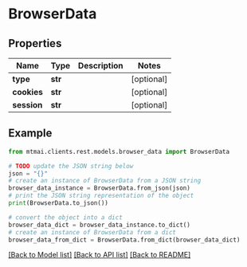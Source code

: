 # BrowserData


## Properties

Name | Type | Description | Notes
------------ | ------------- | ------------- | -------------
**type** | **str** |  | [optional] 
**cookies** | **str** |  | [optional] 
**session** | **str** |  | [optional] 

## Example

```python
from mtmai.clients.rest.models.browser_data import BrowserData

# TODO update the JSON string below
json = "{}"
# create an instance of BrowserData from a JSON string
browser_data_instance = BrowserData.from_json(json)
# print the JSON string representation of the object
print(BrowserData.to_json())

# convert the object into a dict
browser_data_dict = browser_data_instance.to_dict()
# create an instance of BrowserData from a dict
browser_data_from_dict = BrowserData.from_dict(browser_data_dict)
```
[[Back to Model list]](../README.md#documentation-for-models) [[Back to API list]](../README.md#documentation-for-api-endpoints) [[Back to README]](../README.md)


